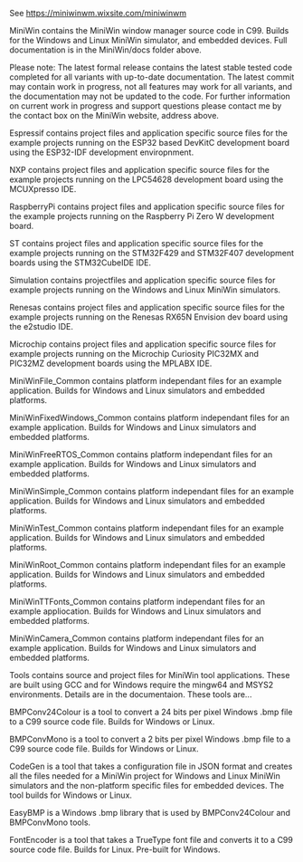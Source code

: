 See https://miniwinwm.wixsite.com/miniwinwm

MiniWin contains the MiniWin window manager source code in C99. Builds for the Windows and Linux MiniWin simulator, and embedded devices. Full documentation is in the MiniWin/docs folder above.

Please note: The latest formal release contains the latest stable tested code completed for all variants with up-to-date documentation. 
The latest commit may contain work in progress, not all features may work for all variants, and the documentation may not be updated to the code.
For further information on current work in progress and support questions please contact me by the contact box on the MiniWin website, address above.

Espressif contains project files and application specific source files for the example projects running on the ESP32 based DevKitC development board using the ESP32-IDF development enviropnment. 

NXP contains project files and application specific source files for the example projects running on the LPC54628 development board using the MCUXpresso IDE.

RaspberryPi contains project files and application specific source files for the example projects running on the Raspberry Pi Zero W development board.

ST contains project files and application specific source files for the example projects running on the STM32F429 and STM32F407 development boards using the STM32CubeIDE IDE.

Simulation contains projectfiles and application specific source files for example projects running on the Windows and Linux MiniWin simulators.

Renesas contains project files and application specific source files for the example projects running on the Renesas RX65N Envision dev board using the e2studio IDE.

Microchip contains project files and application specific source files for example projects running on the Microchip Curiosity PIC32MX and PIC32MZ development boards using the MPLABX IDE. 

MiniWinFile_Common contains platform independant files for an example application. Builds for Windows and Linux simulators and embedded platforms.

MiniWinFixedWindows_Common contains platform independant files for an example application. Builds for Windows and Linux simulators and embedded platforms.

MiniWinFreeRTOS_Common contains platform independant files for an example application. Builds for Windows and Linux simulators and embedded platforms.

MiniWinSimple_Common contains platform independant files for an example application. Builds for Windows and Linux simulators and embedded platforms.

MiniWinTest_Common contains platform independant files for an example application. Builds for Windows and Linux simulators and embedded platforms.

MiniWinRoot_Common contains platform independant files for an example application. Builds for Windows and Linux simulators and embedded platforms.

MiniWinTTFonts_Common contains platform independant files for an example appliocation. Builds for Windows and Linux simulators and embedded platforms.

MiniWinCamera_Common contains platform independant files for an example application. Builds for Windows and Linux simulators and embedded platforms.

Tools contains source and project files for MiniWin tool applications. These are built using GCC and for Windows require the mingw64 and MSYS2 environments. Details are in the documentaion. These tools are...

BMPConv24Colour is a tool to convert a 24 bits per pixel Windows .bmp file to a C99 source code file. Builds for Windows or Linux.

BMPConvMono is a tool to convert a 2 bits per pixel Windows .bmp file to a C99 source code file. Builds for Windows or Linux.

CodeGen is a tool that takes a configuration file in JSON format and creates all the files needed for a MiniWin project for Windows and Linux MiniWin simulators and the non-platform specific files for embedded devices. The tool builds for Windows or Linux.

EasyBMP is a Windows .bmp library that is used by BMPConv24Colour and BMPConvMono tools. 

FontEncoder is a tool that takes a TrueType font file and converts it to a C99 source code file. Builds for Linux. Pre-built for Windows.
